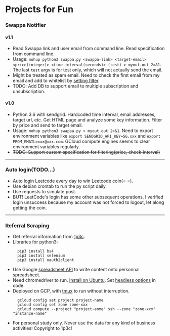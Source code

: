 # Projects for Fun
### Swappa Notifier
#### v1.1
 * Read Swappa link and user email from command line. Read specification from command line. 
 * Usage: `nohup python3 swappa.py <swappa-link> <target-email> <price(integer)> <time-interval(seconds)> (test) > myout.out 2>&1`. The last `test` argv is for test only, which will not actually send the email.
 * Might be treated as spam email. Need to check the first email from my email and add to whitelist by [setting filter](https://c-command.com/spamsieve/help/turning-off-the-gmail-s).
 * TODO: Add DB to support email to multiple subscription and unsubscription.
#### v1.0
 * Python 3.6 with sendgrid. Hardcoded time interval, email addresses, target url, etc. Get HTML page and analyze some key information. Filter by price and send to target email.
 * Usage: `nohup python3 swappa.py > myout.out 2>&1`. Need to export environment variables like `export SENDGRID_API_KEY=SG.xxx` and `export FROM_EMAIL=xxx@xxx.com`. GCloud compute engines seems to clear environment variables regularly.
 * ~~TODO: Support custom specification for filtering(price, check-interval)~~

***
### Auto login(TODO...)
 * Auto login Leetcode every day to win Leetcode coin(= =).
 * Use debian crontab to run the py script daily.
 * Use requests to simulate post.
 * BUT! LeetCode's login has some other subsequent operations. I verified login unsuccess because my account was not forced to logout, let along getting the coin.

***
### Referral Scraping
 * Get referral information from [1p3c](http://www.1point3acres.com/bbs).
 * Libraries for python3:
   ```
     pip3 install bs4
     pip3 install selenium
     pip3 install oauth2client
   ```
 * Use Google [spreadsheet API](https://developers.google.com/sheets/api/quickstart/python?authuser=2) to write content onto personnal spreadsheet.
 * Need chromedriver to run. [Install on Ubuntu](https://askubuntu.com/questions/1004947/how-do-i-use-the-chrome-driver-in-ubuntu-16-04). Set [headless options](https://stackoverflow.com/questions/47596402/selenium-chrome-failed-to-start-exited-abnormally-error) in code.
 * Deployed on GCP, with [tmux](https://tmuxcheatsheet.com/) to run without interruption.
   ```
     gcloud config set project project-name
     gcloud config set zone zone-xxx
     gcloud compute --project "project-anme" ssh --zone "zone-xxx" "instance-name"
   ```
 * For personal study only. Never use the data for any kind of business activities! Copyright to 1p3c!
